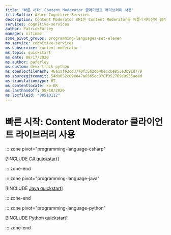 ```yaml
---
title: '빠른 시작: Content Moderator 클라이언트 라이브러리 사용'
titleSuffix: Azure Cognitive Services
description: Content Moderator API는 Content Moderator를 애플리케이션에 쉽게 통합할 수 있는 클라이언트 라이브러리를 제공합니다.
services: cognitive-services
author: PatrickFarley
manager: nitinme
zone_pivot_groups: programming-languages-set-eleven
ms.service: cognitive-services
ms.subservice: content-moderator
ms.topic: quickstart
ms.date: 08/17/2020
ms.author: pafarley
ms.custom: devx-track-python
ms.openlocfilehash: 46a1afe2cd3770f35b2bb4beccbe853e3b91d779
ms.sourcegitcommit: 54d8052c09e847a6565ec978f352769e8955aead
ms.translationtype: HT
ms.contentlocale: ko-KR
ms.lasthandoff: 08/18/2020
ms.locfileid: "88510112"
---
```

# <a name="quickstart-use-the-content-moderator-client-library"></a>빠른 시작: Content Moderator 클라이언트 라이브러리 사용

::: zone pivot="programming-language-csharp"

[!INCLUDE [C# quickstart](includes/quickstarts/content-moderator-client-library-csharp.md)]

::: zone-end

::: zone pivot="programming-language-java"

[!INCLUDE [Java quickstart](includes/quickstarts/content-moderator-client-library-java.md)]

::: zone-end

::: zone pivot="programming-language-python"

[!INCLUDE [Python quickstart](includes/quickstarts/content-moderator-client-library-python.md)]

::: zone-end
